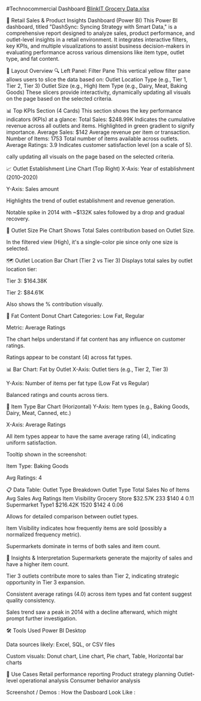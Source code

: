 #Technocommercial Dashboard 
[BlinkIT Grocery Data.xlsx](https://github.com/user-attachments/files/21481384/BlinkIT.Grocery.Data.xlsx)

🧩 Retail Sales & Product Insights Dashboard (Power BI)
This Power BI dashboard, titled "DashSync: Syncing Strategy with Smart Data," is a comprehensive report designed to analyze sales, product performance, and outlet-level insights in a retail environment. It integrates interactive filters, key KPIs, and multiple visualizations to assist business decision-makers in evaluating performance across various dimensions like item type, outlet type, and fat content.

📌 Layout Overview
🔍 Left Panel: Filter Pane
This vertical yellow filter pane allows users to slice the data based on:
Outlet Location Type (e.g., Tier 1, Tier 2, Tier 3)
Outlet Size (e.g., High)
Item Type (e.g., Dairy, Meat, Baking Goods)
These slicers provide interactivity, dynamically updating all visuals on the page based on the selected criteria.

📊 Top KPIs Section (4 Cards)
This section shows the key performance indicators (KPIs) at a glance:
Total Sales: $248.99K
Indicates the cumulative revenue across all outlets and items.
Highlighted in green gradient to signify importance.
Average Sales: $142
Average revenue per item or transaction.
Number of Items: 1753
Total number of items available across outlets.
Average Ratings: 3.9
Indicates customer satisfaction level (on a scale of 5).

cally updating all visuals on the page based on the selected criteria.

📈 Outlet Establishment Line Chart (Top Right)
X-Axis: Year of establishment (2010–2020)

Y-Axis: Sales amount

Highlights the trend of outlet establishment and revenue generation.

Notable spike in 2014 with ~$132K sales followed by a drop and gradual recovery.

🧭 Outlet Size Pie Chart
Shows Total Sales contribution based on Outlet Size.

In the filtered view (High), it's a single-color pie since only one size is selected.

🗺️ Outlet Location Bar Chart (Tier 2 vs Tier 3)
Displays total sales by outlet location tier:

Tier 3: $164.38K

Tier 2: $84.61K

Also shows the % contribution visually.

🧮 Fat Content Donut Chart
Categories: Low Fat, Regular

Metric: Average Ratings

The chart helps understand if fat content has any influence on customer ratings.

Ratings appear to be constant (4) across fat types.

📊 Bar Chart: Fat by Outlet
X-Axis: Outlet tiers (e.g., Tier 2, Tier 3)

Y-Axis: Number of items per fat type (Low Fat vs Regular)

Balanced ratings and counts across tiers.

🍞 Item Type Bar Chart (Horizontal)
Y-Axis: Item types (e.g., Baking Goods, Dairy, Meat, Canned, etc.)

X-Axis: Average Ratings

All item types appear to have the same average rating (4), indicating uniform satisfaction.

Tooltip shown in the screenshot:

Item Type: Baking Goods

Avg Ratings: 4

📋 Data Table: Outlet Type Breakdown
Outlet Type	Total Sales	No of Items	Avg Sales	Avg Ratings	Item Visibility
Grocery Store	$32.57K	233	$140	4	0.11
Supermarket Type1	$216.42K	1520	$142	4	0.06

Allows for detailed comparison between outlet types.

Item Visibility indicates how frequently items are sold (possibly a normalized frequency metric).

Supermarkets dominate in terms of both sales and item count.

🧠 Insights & Interpretation
Supermarkets generate the majority of sales and have a higher item count.

Tier 3 outlets contribute more to sales than Tier 2, indicating strategic opportunity in Tier 3 expansion.

Consistent average ratings (4.0) across item types and fat content suggest quality consistency.

Sales trend saw a peak in 2014 with a decline afterward, which might prompt further investigation.

🛠️ Tools Used
Power BI Desktop

Data sources likely: Excel, SQL, or CSV files

Custom visuals: Donut chart, Line chart, Pie chart, Table, Horizontal bar charts

📁 Use Cases
Retail performance reporting
Product strategy planning
Outlet-level operational analysis
Consumer behavior analysis

 Screenshot / Demos :
 How the Dasboard Look Like :
 







